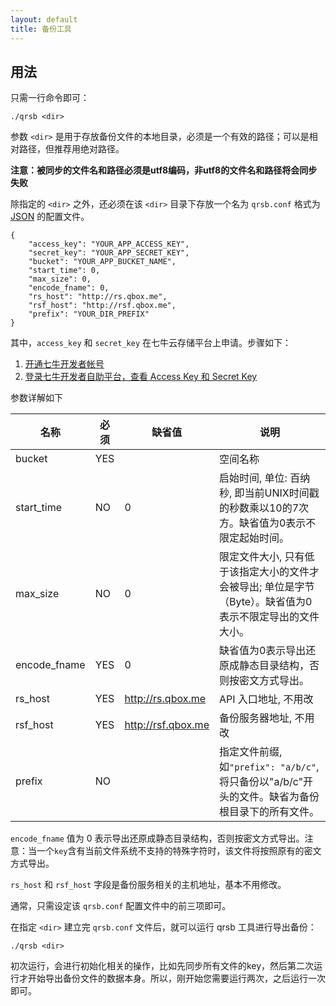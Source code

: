 ```yaml
---
layout: default
title: 备份工具
---
```



## 用法

只需一行命令即可：

    ./qrsb <dir>

参数 `<dir>` 是用于存放备份文件的本地目录，必须是一个有效的路径；可以是相对路径，但推荐用绝对路径。

**注意：被同步的文件名和路径必须是utf8编码，非utf8的文件名和路径将会同步失败**

除指定的 `<dir>` 之外，还必须在该 `<dir>` 目录下存放一个名为 `qrsb.conf` 格式为 [JSON](http://json.org/) 的配置文件。

    {
        "access_key": "YOUR_APP_ACCESS_KEY",
        "secret_key": "YOUR_APP_SECRET_KEY",
        "bucket": "YOUR_APP_BUCKET_NAME",
        "start_time": 0,
        "max_size": 0,
        "encode_fname": 0,
        "rs_host": "http://rs.qbox.me",
        "rsf_host": "http://rsf.qbox.me",
        "prefix": "YOUR_DIR_PREFIX"
    }

其中，`access_key` 和 `secret_key` 在七牛云存储平台上申请。步骤如下：

1. [开通七牛开发者帐号](https://portal.qiniu.com/)
2. [登录七牛开发者自助平台，查看 Access Key 和 Secret Key](https://portal.qiniu.com/setting/key)

参数详解如下

名称         | 必须     | 缺省值             | 说明
-------------|----------|--------------------|---------------------------------------------------------------------------------------------------------
bucket       | YES      |                    | 空间名称
start_time   | NO       | 0                  | 启始时间, 单位: 百纳秒, 即当前UNIX时间戳的秒数乘以10的7次方。缺省值为0表示不限定起始时间。
max_size     | NO       | 0                  | 限定文件大小, 只有低于该指定大小的文件才会被导出; 单位是字节（Byte）。缺省值为0表示不限定导出的文件大小。
encode_fname | YES      | 0                  | 缺省值为0表示导出还原成静态目录结构，否则按密文方式导出。
rs_host      | YES      | http://rs.qbox.me  | API 入口地址, 不用改
rsf_host     | YES      | http://rsf.qbox.me | 备份服务器地址, 不用改
prefix       | NO       |                    | 指定文件前缀, 如`"prefix": "a/b/c"`, 将只备份以"a/b/c"开头的文件。缺省为备份根目录下的所有文件。

`encode_fname` 值为 0 表示导出还原成静态目录结构，否则按密文方式导出。注意：当一个`key`含有当前文件系统不支持的特殊字符时，该文件将按照原有的密文方式导出。

`rs_host` 和 `rsf_host` 字段是备份服务相关的主机地址，基本不用修改。

通常，只需设定该 `qrsb.conf` 配置文件中的前三项即可。


在指定 `<dir>` 建立完 `qrsb.conf` 文件后，就可以运行 qrsb 工具进行导出备份：

    ./qrsb <dir>

初次运行，会进行初始化相关的操作，比如先同步所有文件的key，然后第二次运行才开始导出备份文件的数据本身。所以，刚开始您需要运行两次，之后运行一次即可。
